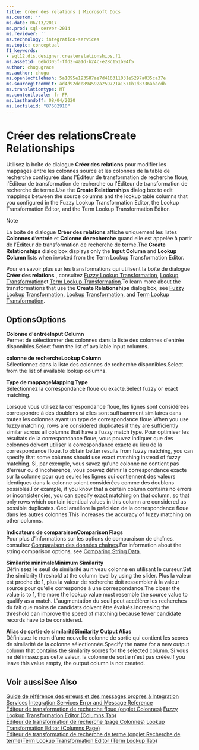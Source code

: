 ```yaml
---
title: Créer des relations | Microsoft Docs
ms.custom: ''
ms.date: 06/13/2017
ms.prod: sql-server-2014
ms.reviewer: ''
ms.technology: integration-services
ms.topic: conceptual
f1_keywords:
- sql12.dts.designer.createrelationships.f1
ms.assetid: 6ebd305f-ffd2-4a1d-b24c-e28c151b94f5
author: chugugrace
ms.author: chugu
ms.openlocfilehash: 5a1095e193587ae7d416311031e5297a035ca37e
ms.sourcegitcommit: ad4d92dce894592a259721a1571b1d8736abacdb
ms.translationtype: MT
ms.contentlocale: fr-FR
ms.lasthandoff: 08/04/2020
ms.locfileid: "87602910"
---
```

# <a name="create-relationships"></a><span data-ttu-id="4e420-102">Créer des relations</span><span class="sxs-lookup"><span data-stu-id="4e420-102">Create Relationships</span></span>
  <span data-ttu-id="4e420-103">Utilisez la boîte de dialogue **Créer des relations** pour modifier les mappages entre les colonnes source et les colonnes de la table de recherche configurée dans l'Éditeur de transformation de recherche floue, l'Éditeur de transformation de recherche ou l'Éditeur de transformation de recherche de terme.</span><span class="sxs-lookup"><span data-stu-id="4e420-103">Use the **Create Relationships** dialog box to edit mappings between the source columns and the lookup table columns that you configured in the Fuzzy Lookup Transformation Editor, the Lookup Transformation Editor, and the Term Lookup Transformation Editor.</span></span>  
  
> [!NOTE]  
>  <span data-ttu-id="4e420-104">La boîte de dialogue **Créer des relations** affiche uniquement les listes **Colonnes d’entrée** et **Colonne de recherche** quand elle est appelée à partir de l’Éditeur de transformation de recherche de terme.</span><span class="sxs-lookup"><span data-stu-id="4e420-104">The **Create Relationships** dialog box displays only the **Input Column** and **Lookup Column** lists when invoked from the Term Lookup Transformation Editor.</span></span>  
  
 <span data-ttu-id="4e420-105">Pour en savoir plus sur les transformations qui utilisent la boîte de dialogue **Créer des relations** , consultez [Fuzzy Lookup Transformation](lookup-transformation.md), [Lookup Transformation](lookup-transformation.md)et [Term Lookup Transformation](term-lookup-transformation.md).</span><span class="sxs-lookup"><span data-stu-id="4e420-105">To learn more about the transformations that use the **Create Relationships** dialog box, see [Fuzzy Lookup Transformation](lookup-transformation.md), [Lookup Transformation](lookup-transformation.md), and [Term Lookup Transformation](term-lookup-transformation.md).</span></span>  
  
## <a name="options"></a><span data-ttu-id="4e420-106">Options</span><span class="sxs-lookup"><span data-stu-id="4e420-106">Options</span></span>  
 <span data-ttu-id="4e420-107">**Colonne d'entrée**</span><span class="sxs-lookup"><span data-stu-id="4e420-107">**Input Column**</span></span>  
 <span data-ttu-id="4e420-108">Permet de sélectionner des colonnes dans la liste des colonnes d'entrée disponibles.</span><span class="sxs-lookup"><span data-stu-id="4e420-108">Select from the list of available input columns.</span></span>  
  
 <span data-ttu-id="4e420-109">**colonne de recherche**</span><span class="sxs-lookup"><span data-stu-id="4e420-109">**Lookup Column**</span></span>  
 <span data-ttu-id="4e420-110">Sélectionnez dans la liste des colonnes de recherche disponibles.</span><span class="sxs-lookup"><span data-stu-id="4e420-110">Select from the list of available lookup columns.</span></span>  
  
 <span data-ttu-id="4e420-111">**Type de mappage**</span><span class="sxs-lookup"><span data-stu-id="4e420-111">**Mapping Type**</span></span>  
 <span data-ttu-id="4e420-112">Sélectionnez la correspondance floue ou exacte.</span><span class="sxs-lookup"><span data-stu-id="4e420-112">Select fuzzy or exact matching.</span></span>  
  
 <span data-ttu-id="4e420-113">Lorsque vous utilisez la correspondance floue, les lignes sont considérées correspondre à des doublons si elles sont suffisamment similaires dans toutes les colonnes ayant un type de correspondance floue.</span><span class="sxs-lookup"><span data-stu-id="4e420-113">When you use fuzzy matching, rows are considered duplicates if they are sufficiently similar across all columns that have a fuzzy match type.</span></span> <span data-ttu-id="4e420-114">Pour optimiser les résultats de la correspondance floue, vous pouvez indiquer que des colonnes doivent utiliser la correspondance exacte au lieu de la correspondance floue.</span><span class="sxs-lookup"><span data-stu-id="4e420-114">To obtain better results from fuzzy matching, you can specify that some columns should use exact matching instead of fuzzy matching.</span></span> <span data-ttu-id="4e420-115">Si, par exemple, vous savez qu'une colonne ne contient pas d'erreur ou d'incohérence, vous pouvez définir la correspondance exacte sur la colonne pour que seules les lignes qui contiennent des valeurs identiques dans la colonne soient considérées comme des doublons possibles.</span><span class="sxs-lookup"><span data-stu-id="4e420-115">For example, if you know that a certain column contains no errors or inconsistencies, you can specify exact matching on that column, so that only rows which contain identical values in this column are considered as possible duplicates.</span></span> <span data-ttu-id="4e420-116">Ceci améliore la précision de la correspondance floue dans les autres colonnes.</span><span class="sxs-lookup"><span data-stu-id="4e420-116">This increases the accuracy of fuzzy matching on other columns.</span></span>  
  
 <span data-ttu-id="4e420-117">**Indicateurs de comparaison**</span><span class="sxs-lookup"><span data-stu-id="4e420-117">**Comparison Flags**</span></span>  
 <span data-ttu-id="4e420-118">Pour plus d’informations sur les options de comparaison de chaînes, consultez [Comparaison des données chaînes](../comparing-string-data.md).</span><span class="sxs-lookup"><span data-stu-id="4e420-118">For information about the string comparison options, see [Comparing String Data](../comparing-string-data.md).</span></span>  
  
 <span data-ttu-id="4e420-119">**Similarité minimale**</span><span class="sxs-lookup"><span data-stu-id="4e420-119">**Minimum Similarity**</span></span>  
 <span data-ttu-id="4e420-120">Définissez le seuil de similarité au niveau colonne en utilisant le curseur.</span><span class="sxs-lookup"><span data-stu-id="4e420-120">Set the similarity threshold at the column level by using the slider.</span></span> <span data-ttu-id="4e420-121">Plus la valeur est proche de 1, plus la valeur de recherche doit ressembler à la valeur source pour qu'elle corresponde à une correspondance.</span><span class="sxs-lookup"><span data-stu-id="4e420-121">The closer the value is to 1, the more the lookup value must resemble the source value to qualify as a match.</span></span> <span data-ttu-id="4e420-122">L'augmentation du seuil peut accélérer les recherches du fait que moins de candidats doivent être évalués.</span><span class="sxs-lookup"><span data-stu-id="4e420-122">Increasing the threshold can improve the speed of matching because fewer candidate records have to be considered.</span></span>  
  
 <span data-ttu-id="4e420-123">**Alias de sortie de similarité**</span><span class="sxs-lookup"><span data-stu-id="4e420-123">**Similarity Output Alias**</span></span>  
 <span data-ttu-id="4e420-124">Définissez le nom d'une nouvelle colonne de sortie qui contient les scores de similarité de la colonne sélectionnée.</span><span class="sxs-lookup"><span data-stu-id="4e420-124">Specify the name for a new output column that contains the similarity scores for the selected column.</span></span> <span data-ttu-id="4e420-125">Si vous ne définissez pas cette valeur, la colonne de sortie n'est pas créée.</span><span class="sxs-lookup"><span data-stu-id="4e420-125">If you leave this value empty, the output column is not created.</span></span>  
  
## <a name="see-also"></a><span data-ttu-id="4e420-126">Voir aussi</span><span class="sxs-lookup"><span data-stu-id="4e420-126">See Also</span></span>  
 <span data-ttu-id="4e420-127">[Guide de référence des erreurs et des messages propres à Integration Services](../../integration-services-error-and-message-reference.md) </span><span class="sxs-lookup"><span data-stu-id="4e420-127">[Integration Services Error and Message Reference](../../integration-services-error-and-message-reference.md) </span></span>  
 <span data-ttu-id="4e420-128">[Éditeur de transformation de recherche floue &#40;onglet Colonnes&#41;](../../fuzzy-lookup-transformation-editor-columns-tab.md) </span><span class="sxs-lookup"><span data-stu-id="4e420-128">[Fuzzy Lookup Transformation Editor &#40;Columns Tab&#41;](../../fuzzy-lookup-transformation-editor-columns-tab.md) </span></span>  
 <span data-ttu-id="4e420-129">[Éditeur de transformation de recherche &#40;page Colonnes&#41;](../../lookup-transformation-editor-columns-page.md) </span><span class="sxs-lookup"><span data-stu-id="4e420-129">[Lookup Transformation Editor &#40;Columns Page&#41;](../../lookup-transformation-editor-columns-page.md) </span></span>  
 [<span data-ttu-id="4e420-130">Éditeur de transformation de recherche de terme &#40;onglet Recherche de terme&#41;</span><span class="sxs-lookup"><span data-stu-id="4e420-130">Term Lookup Transformation Editor &#40;Term Lookup Tab&#41;</span></span>](../../term-lookup-transformation-editor-term-lookup-tab.md)  
  
  
